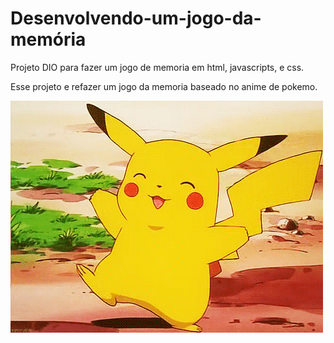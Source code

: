# Desenvolvendo-um-jogo-da-memória
 Projeto DIO para fazer um jogo de memoria em html, javascripts, e css. 

 Esse projeto e refazer um jogo da memoria baseado no anime de pokemo.

 <img src="/image/Picachu gif.gif">
